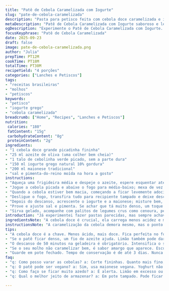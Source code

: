 ```yaml
---
title: "Patê de Cebola Caramelizada com Iogurte"
slug: "pate-de-cebola-caramelizada"
description: "Pasta para petisco feita com cebola doce caramelizada e iogurte, mais uma pitada de sabor diferente. A cebola vai dourar lentamente até ficar macia, doce, quase derretendo. Iogurte grego, maionese tradicional, só que mudei o alho por cebolinha para um frescor inesperado. Dá textura cremosa e acidez leve. Perfeito para quem gosta de molhos que não pesam e acompanham bem aquela cerveja gelada ou um vinho branco pouco encorpado. Sem glúten, vegetariano, e fácil de fazer mesmo na correria de última hora."
metaDescription: "Patê de Cebola Caramelizada com Iogurte saboroso e leve. Ideal para petiscar com amigos."
ogDescription: "Experimente o Patê de Cebola Caramelizada com Iogurte. Cremoso e refrescante para suas reuniões."
focusKeyphrase: "Patê de Cebola Caramelizada"
date: 2025-09-23
draft: false
image: pate-de-cebola-caramelizada.png
author: "Julia"
prepTime: PT12M
cookTime: PT18M
totalTime: PT30M
recipeYield: "4 porções"
categories: ["Lanches e Petiscos"]
tags:
- "receitas brasileiras"
- "molhos"
- "petiscos"
keywords:
- "petisco"
- "iogurte grego"
- "cebola caramelizada"
breadcrumb: ["Home", "Recipes", "Lanches e Petiscos"]
nutrition: 
 calories: "180"
 fatContent: "15g"
 carbohydrateContent: "8g"
 proteinContent: "2g"
ingredients:
- "1 cebola doce grande picadinha fininha"
- "25 ml azeite de oliva (uma colher bem cheia)"
- "1 talo de cebolinha verde picado, sem a parte dura"
- "150 ml iogurte grego natural 10% gordura"
- "200 ml maionese tradicional"
- "sal e pimenta-do-reino moída na hora a gosto"
instructions:
- "Aqueça uma frigideira média e despeje o azeite, espere esquentar até chiar um pouco."
- "Jogue a cebola picada e abaixe o fogo para médio-baixo; mexa de vez em quando para não queimar, observe aquele brilho dourado que começa a surgir, a cebola vai ficar translúcida, quase grudando, sinal que tá no ponto — demora uns 17 minutos, mas não se prenda só ao relógio, o aroma deles vai te dizer o caminho."
- "Quando a cebola estiver bem macia, começando a ficar levemente adocicada e com pontos de caramelização escura, acrescente a cebolinha picada. Mexa rápido por uns 40 segundos para liberar o frescor, tirar aquele cheiro forte do alho cru (troquei pelo verde justamente pra um toque mais suave)."
- "Desligue o fogo, transfira tudo para recipiente tampado e deixe descansando na geladeira por uns 50 minutos; esse intervalo é fundamental para o sabor solidificar e dar aquela equilibrada."
- "Depois do descanso, acrescente o iogurte e a maionese; misture bem, use colher ou batedor fino só para incorporar, quer textura homogênea, nada de bater demais e perder o ar."
- "Prove e ajuste sal e pimenta. Se achar que tá muito denso, um toque de suco de limão ou um fio de azeite extra pode dar leveza, nunca adicione água, estraga tudo."
- "Sirva gelado, acompanhe com palitos de legumes crus como cenoura, pepino ou batata doce chips. Guarda bem tampado por até 3 dias, mas nunca congele; mudança total na textura."
introduction: "Já experimentei fazer pastas parecidas, mas sempre achava algo faltando. A cebola caramelizada é aquela parte que transforma tudo, mas usar alho cru demais acaba pesando. Trocar pelo talo da cebolinha verde foi um achado de última hora, deu uma leveza inesperada. Também prefiro usar iogurte grego que dá mais corpo, menos líquido, sem perder a cremosidade. Aprendi que esperar na geladeira é essencial, porque o sabor se intensifica e a textura se ajeita. A mistura entre doce da cebola, a acidez do iogurte e o toque suave da cebolinha cria um molho que não é óbvio, sai do comum sem esforço."
ingredientsNote: "A cebola doce é crucial, ela carrega menos acidez e mais doce natural do que as comuns, ideal para caramelizar sem amargar. Se não achar, cebola roxa pode ser substituída, só cuidado com o sabor mais agressivo. O azeite precisa estar quente, mas não fique mexendo loucamente; a paciência recompensa com cor e aroma. Substitui o alho por cebolinha para quem acha alho cru forte demais. Os laticínios: use iogurte grego com gordura para dar cremosidade, e maionese tradicional garante o corpo necessário. Pode testar maionese vegana, mas aí o sabor muda e perde um pouco da cremosidade clássica, mas funciona para veganos."
instructionsNote: "A caramelização da cebola demora mesmo, mas o ponto certo é quando ela escurece em áreas, brilhando na frigideira, cheiro doce invade a cozinha sem ser queimado. Quando adicionar a cebolinha, é para cortar um pouco da doçura e dar frescor, evita a brutalidade do alho cru. O descanso na geladeira é o segredo para firmar o personalidade do molho; perde aquele gosto cru e abre o sabor. Misture depois sem bater demais para não perder o ar e não ficar líquido. Correções com limão ou azeite devem ser feitas no final, indo com calma para equilibrar. Use o molho fresquinho, nunca quente para não perder textura. Guarda na geladeira em pote fechado para evitar oxidação."
tips:
- "A cebola doce é a chave. Menos ácido, mais doce. Fica perfeita no fogo lento. Se não achar, cebola roxa pode servir, mas cuidado com o gosto forte. Frigideira quente é essencial. Não misture demais, paciência tem recompensa."
- "Se o patê ficar denso, um fio de azeite ajuda. Limão também pode dar frescor. Mas nunca água. Isso estraga o molho. E para o iogurte, use um grego com gordura. Assim, mantém a cremosidade. Textura é tudo na receita."
- "O descanso de 50 minutos na geladeira é obrigatório. Intensifica o sabor. Sem isso, fica sem graça. Após misturar, seja gentil. Pode usar batedor, mas evite bater por muito tempo. Quer um patê leve e arejado, não uma pasta pesada."
- "Se o seu molho não caramelizar bem, é sabor amargo que aparece. Escurecer em pontos significa que tá no caminho certo. E a cebolinha? Serve pra clarear o gosto. Um toque suave, não é pra ser destruidor como o alho."
- "Guarde em pote fechado. Tempo de conservação é de até 3 dias. Nunca congele o patê. A textura muda completamente. Melhor frio, servido com palitos de legumes. Isso complementa. A crocância é excelente ao lado do cremoso."
faq:
- "q: Como posso varar as cebolas? a: Corte fininhas. Quanto mais fino, melhor fica a caramelização. Cada pedaço combina a doçura com o iogurte. Use paciência. Quase derretendo é o sucesso."
- "q: O patê pode ser vegano? a: Sim, usa maionese vegana. Yoghurt não pode, mas substitua por um bem cremoso. Pode alterar o sabor. O resultado é leve, mas não é o mesmo do tradicional."
- "q: Como faço se ficar muito azedo? a: É alerta. Limão em excesso ou maionese ácida, leve o equilíbrio com mais iogurte ou azeite leve. Esteticamente bom, sabor suave."
- "q: Qual o melhor jeito de armazenar? a: Em pote tampado. Pode ficar até 3 dias. Geladeira conservando, mas não no congelador. Estraga tudo. O sabor e a textura vão embora."

---
```

